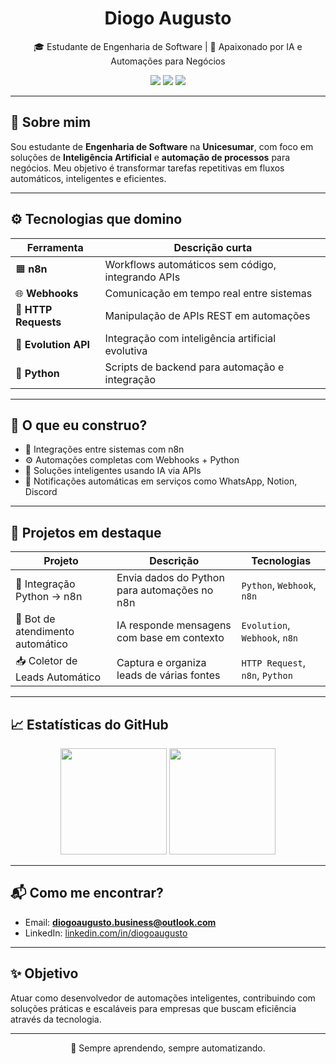 <h1 align="center">Diogo Augusto</h1>

<p align="center">
  🎓 Estudante de Engenharia de Software | 🤖 Apaixonado por IA e Automações para Negócios
</p>

<p align="center">
  <img src="https://img.shields.io/badge/IA-Integrador%20de%20Negócios-blue?style=flat-square" />
  <img src="https://img.shields.io/badge/n8n-Automações-orange?style=flat-square" />
  <img src="https://img.shields.io/badge/Python-Backend-green?style=flat-square" />
</p>

---

## 🧠 Sobre mim

Sou estudante de **Engenharia de Software** na **Unicesumar**, com foco em soluções de **Inteligência Artificial** e **automação de processos** para negócios. Meu objetivo é transformar tarefas repetitivas em fluxos automáticos, inteligentes e eficientes.

---

## ⚙️ Tecnologias que domino

| Ferramenta      | Descrição curta                                     |
|------------------|-----------------------------------------------------|
| 🟧 **n8n**        | Workflows automáticos sem código, integrando APIs  |
| 🌐 **Webhooks**   | Comunicação em tempo real entre sistemas           |
| 📡 **HTTP Requests** | Manipulação de APIs REST em automações            |
| 🧬 **Evolution API** | Integração com inteligência artificial evolutiva |
| 🐍 **Python**     | Scripts de backend para automação e integração     |

---

## 🚀 O que eu construo?

- 🔁 Integrações entre sistemas com n8n
- ⚙️ Automações completas com Webhooks + Python
- 🤖 Soluções inteligentes usando IA via APIs
- 📲 Notificações automáticas em serviços como WhatsApp, Notion, Discord

---

## 📌 Projetos em destaque

| Projeto | Descrição | Tecnologias |
|--------|------------|-------------|
| 🔗 Integração Python → n8n | Envia dados do Python para automações no n8n | `Python`, `Webhook`, `n8n` |
| 🤖 Bot de atendimento automático | IA responde mensagens com base em contexto | `Evolution`, `Webhook`, `n8n` |
| 📥 Coletor de Leads Automático | Captura e organiza leads de várias fontes | `HTTP Request`, `n8n`, `Python` |

---

## 📈 Estatísticas do GitHub

<p align="center">
  <img src="https://github-readme-stats.vercel.app/api?username=seuusuario&show_icons=true&theme=tokyonight&count_private=true" height="170">
  <img src="https://github-readme-stats.vercel.app/api/top-langs/?username=seuusuario&layout=compact&theme=tokyonight" height="170">
</p>

---

## 📬 Como me encontrar?

- Email: **diogoaugusto.business@outlook.com**
- LinkedIn: [linkedin.com/in/diogoaugusto](https://www.linkedin.com/in/diogo-augusto-ai)

---

## ✨ Objetivo

Atuar como desenvolvedor de automações inteligentes, contribuindo com soluções práticas e escaláveis para empresas que buscam eficiência através da tecnologia.

---

<p align="center">
  🔄 Sempre aprendendo, sempre automatizando.
</p>
